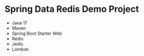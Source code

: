 # Spring Data Redis Demo Project

- Java 17
- Maven
- Spring Boot Starter Web
- Redis
- Jedis
- Lombok
